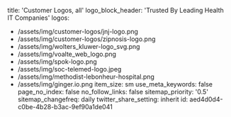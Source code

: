 title: 'Customer Logos, all'
logo_block_header: 'Trusted By Leading Health IT Companies'
logos:
  - /assets/img/customer-logos/jnj-logo.png
  - /assets/img/customer-logos/zipnosis-logo.png
  - /assets/img/wolters_kluwer-logo_svg.png
  - /assets/img/voalte_web_logo.png
  - /assets/img/spok-logo.png
  - /assets/img/soc-telemed-logo.jpeg
  - /assets/img/methodist-lebonheur-hospital.png
  - /assets/img/ginger.io.png
item_size: sm
use_meta_keywords: false
page_no_index: false
no_follow_links: false
sitemap_priority: '0.5'
sitemap_changefreq: daily
twitter_share_setting: inherit
id: aed4d0d4-c0be-4b28-b3ac-9ef90a1de041
